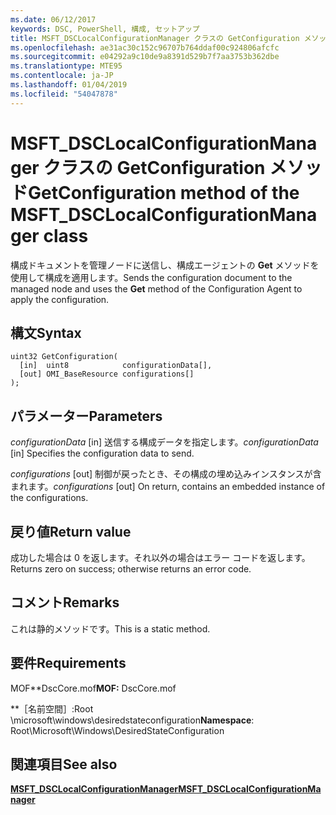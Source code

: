 ```yaml
---
ms.date: 06/12/2017
keywords: DSC, PowerShell, 構成, セットアップ
title: MSFT_DSCLocalConfigurationManager クラスの GetConfiguration メソッド
ms.openlocfilehash: ae31ac30c152c96707b764ddaf00c924806afcfc
ms.sourcegitcommit: e04292a9c10de9a8391d529b7f7aa3753b362dbe
ms.translationtype: MTE95
ms.contentlocale: ja-JP
ms.lasthandoff: 01/04/2019
ms.locfileid: "54047878"
---
```

# <a name="getconfiguration-method-of-the-msftdsclocalconfigurationmanager-class"></a><span data-ttu-id="806c0-103">MSFT_DSCLocalConfigurationManager クラスの GetConfiguration メソッド</span><span class="sxs-lookup"><span data-stu-id="806c0-103">GetConfiguration method of the MSFT_DSCLocalConfigurationManager class</span></span>

<span data-ttu-id="806c0-104">構成ドキュメントを管理ノードに送信し、構成エージェントの **Get** メソッドを使用して構成を適用します。</span><span class="sxs-lookup"><span data-stu-id="806c0-104">Sends the configuration document to the managed node and uses the **Get** method of the Configuration Agent to apply the configuration.</span></span>

## <a name="syntax"></a><span data-ttu-id="806c0-105">構文</span><span class="sxs-lookup"><span data-stu-id="806c0-105">Syntax</span></span>

```mof
uint32 GetConfiguration(
  [in]  uint8            configurationData[],
  [out] OMI_BaseResource configurations[]
);
```

## <a name="parameters"></a><span data-ttu-id="806c0-106">パラメーター</span><span class="sxs-lookup"><span data-stu-id="806c0-106">Parameters</span></span>

<span data-ttu-id="806c0-107">*configurationData* \[in\] 送信する構成データを指定します。</span><span class="sxs-lookup"><span data-stu-id="806c0-107">*configurationData* \[in\] Specifies the configuration data to send.</span></span>

<span data-ttu-id="806c0-108">*configurations* \[out\] 制御が戻ったとき、その構成の埋め込みインスタンスが含まれます。</span><span class="sxs-lookup"><span data-stu-id="806c0-108">*configurations* \[out\] On return, contains an embedded instance of the configurations.</span></span>

## <a name="return-value"></a><span data-ttu-id="806c0-109">戻り値</span><span class="sxs-lookup"><span data-stu-id="806c0-109">Return value</span></span>

<span data-ttu-id="806c0-110">成功した場合は 0 を返します。それ以外の場合はエラー コードを返します。</span><span class="sxs-lookup"><span data-stu-id="806c0-110">Returns zero on success; otherwise returns an error code.</span></span>

## <a name="remarks"></a><span data-ttu-id="806c0-111">コメント</span><span class="sxs-lookup"><span data-stu-id="806c0-111">Remarks</span></span>

<span data-ttu-id="806c0-112">これは静的メソッドです。</span><span class="sxs-lookup"><span data-stu-id="806c0-112">This is a static method.</span></span>

## <a name="requirements"></a><span data-ttu-id="806c0-113">要件</span><span class="sxs-lookup"><span data-stu-id="806c0-113">Requirements</span></span>

<span data-ttu-id="806c0-114">MOF\*\*DscCore.mof</span><span class="sxs-lookup"><span data-stu-id="806c0-114">**MOF:** DscCore.mof</span></span>

<span data-ttu-id="806c0-115">\*\*［名前空間］:Root \microsoft\windows\desiredstateconfiguration</span><span class="sxs-lookup"><span data-stu-id="806c0-115">**Namespace**: Root\Microsoft\Windows\DesiredStateConfiguration</span></span>

## <a name="see-also"></a><span data-ttu-id="806c0-116">関連項目</span><span class="sxs-lookup"><span data-stu-id="806c0-116">See also</span></span>

[<span data-ttu-id="806c0-117">**MSFT_DSCLocalConfigurationManager**</span><span class="sxs-lookup"><span data-stu-id="806c0-117">**MSFT_DSCLocalConfigurationManager**</span></span>](msft-dsclocalconfigurationmanager.md)